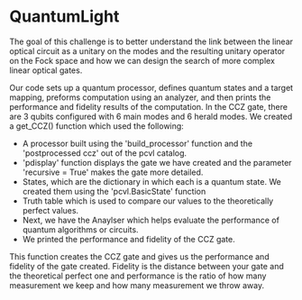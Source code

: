 # QuantumLight

The goal of this challenge is to better understand the link between the linear optical circuit as a unitary on the modes and the resulting unitary operator on the Fock space and how we can design the search of more complex linear optical gates.

Our code sets up a quantum processor, defines quantum states and a target mapping, preforms computation using an analyzer, and then prints the performance and fidelity results of the computation. In the CCZ gate, there are 3 qubits configured with 6 main modes and 6 herald modes. 
We created a get_CCZ() function which used the following: 
- A processor built using the 'build_processor' function and the 'postprocessed ccz' out of the pcvl catalog. 
- 'pdisplay' function displays the gate we have created and the parameter 'recursive = True' makes the gate more detailed.
- States, which are the dictionary in which each is a quantum state. We created them using the 'pcvl.BasicState' function 
- Truth table which is used to compare our values to the theoretically perfect values. 
- Next, we have the Anaylser which helps evaluate the performance of quantum algorithms or circuits.
- We printed the performance and fidelity of the CCZ gate.

This function creates the CCZ gate and gives us the performance and fidelity of the gate created.
Fidelity is the distance between your gate and the theoretical perfect one and performance is the ratio of how many measurement we keep and how many measurement we throw away.

